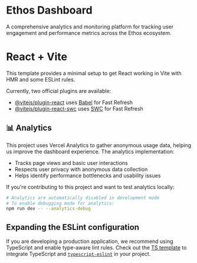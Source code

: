 # Ethos Dashboard

A comprehensive analytics and monitoring platform for tracking user engagement and performance metrics across the Ethos ecosystem.

# React + Vite

This template provides a minimal setup to get React working in Vite with HMR and some ESLint rules.

Currently, two official plugins are available:

- [@vitejs/plugin-react](https://github.com/vitejs/vite-plugin-react/blob/main/packages/plugin-react/README.md) uses [Babel](https://babeljs.io/) for Fast Refresh
- [@vitejs/plugin-react-swc](https://github.com/vitejs/vite-plugin-react-swc) uses [SWC](https://swc.rs/) for Fast Refresh

## 📊 Analytics

This project uses Vercel Analytics to gather anonymous usage data, helping us improve the dashboard experience. The analytics implementation:

- Tracks page views and basic user interactions
- Respects user privacy with anonymous data collection
- Helps identify performance bottlenecks and usability issues

If you're contributing to this project and want to test analytics locally:

```bash
# Analytics are automatically disabled in development mode
# To enable debugging mode for analytics:
npm run dev -- --analytics-debug
```

## Expanding the ESLint configuration

If you are developing a production application, we recommend using TypeScript and enable type-aware lint rules. Check out the [TS template](https://github.com/vitejs/vite/tree/main/packages/create-vite/template-react-ts) to integrate TypeScript and [`typescript-eslint`](https://typescript-eslint.io) in your project.
